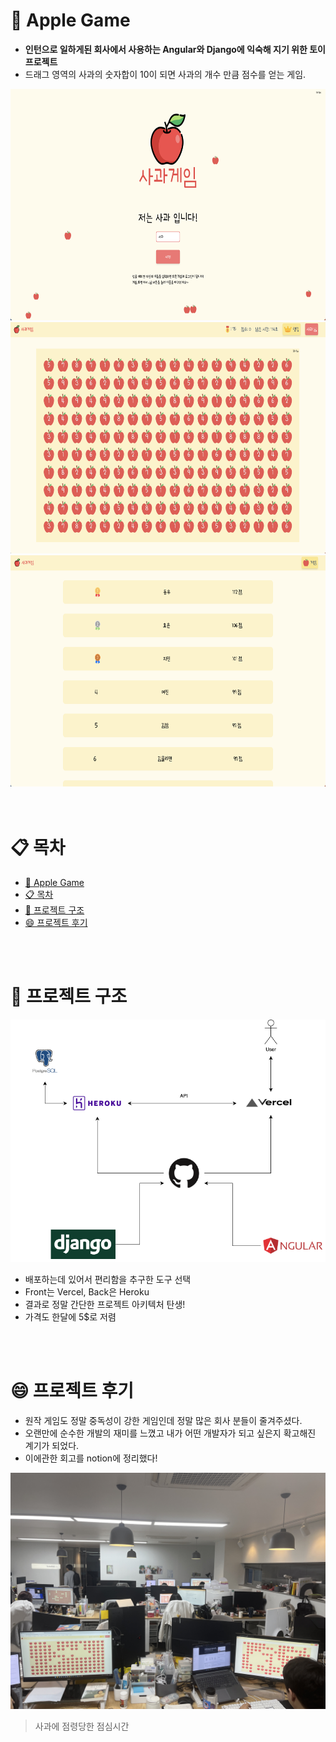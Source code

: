 


# 🍎 Apple Game
* **인턴으로 일하게된 회사에서 사용하는 Angular와 Django에 익숙해 지기 위한 토이 프로젝트**
* 드래그 영역의 사과의 숫자합이 10이 되면 사과의 개수 만큼 점수를 얻는 게임.

<div align="middle" >
    <img src="./main.png" width="700" height="370"/>
    <img src="./game.png" width="700" height="370" />
    <img src="./ranking.png" width="700" height="370" />
</div>
<br>
<br>

# 📋 목차
- [🍎 Apple Game](#-apple-game)
- [📋 목차](#-목차)
- [🩻 프로젝트 구조](#-프로젝트-구조)
- [😄 프로젝트 후기](#-프로젝트-후기)

<br>
<br>

# 🩻 프로젝트 구조

<div align="middle" width="700" height="370">
    <img src="./archi.png" />
</div>

* 배포하는데 있어서 편리함을 추구한 도구 선택
* Front는 Vercel, Back은 Heroku
* 결과로 정말 간단한 프로젝트 아키텍처 탄생!
* 가격도 한달에 5$로 저렴

<br>
<br>

# 😄 프로젝트 후기
* 원작 게임도 정말 중독성이 강한 게임인데 정말 많은 회사 분들이 줄겨주셨다.
* 오랜만에 순수한 개발의 재미를 느꼈고 내가 어떤 개발자가 되고 싶은지 확고해진 계기가 되었다.
* 이에관한 회고를 notion에 정리했다!

<div align="middle" width="700" height="370">
    <img src="./user.jpg" />
</div>

> 사과에 점령당한 점심시간